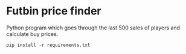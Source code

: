 # Futbin price finder
Python program which goes through the last 500 sales of players and calculate buy prices.

```console
pip install -r requirements.txt
```